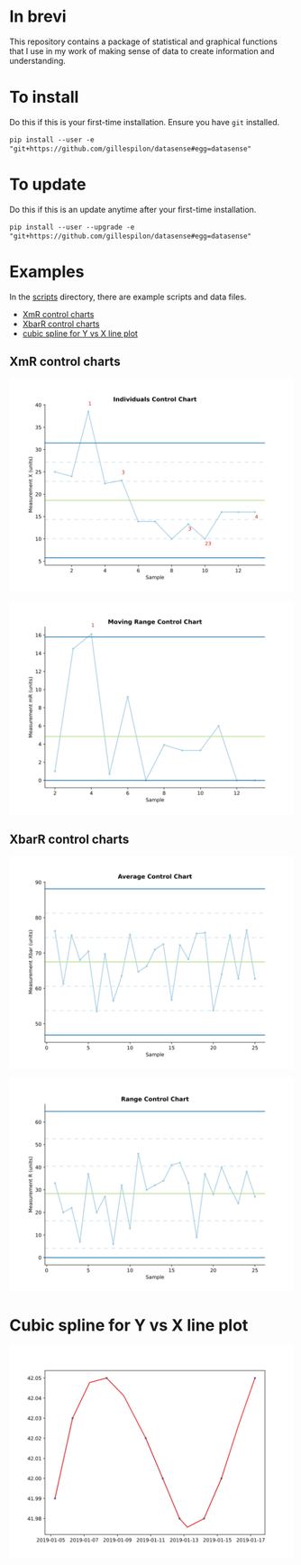 # In brevi

This repository contains a package of statistical and graphical functions
that I use in my work of making sense of data to create information
and understanding.

# To install #

Do this if this is your first-time installation. Ensure you have `git` installed.

```
pip install --user -e "git+https://github.com/gillespilon/datasense#egg=datasense"
```

# To update #

Do this if this is an update anytime after your first-time installation.

```
pip install --user --upgrade -e "git+https://github.com/gillespilon/datasense#egg=datasense"
```

# Examples

In the [scripts](scripts/) directory, there are example scripts and data files.

- [XmR control charts](#xmr-control-charts)
- [XbarR control charts](#xbarr-control-charts)
- [cubic spline for Y vs X line plot](#cubic-spline-for-y-vs-x-line-plot)

## XmR control charts

![X control chart](scripts/x_mr_example_x.svg)

![mR control chart](scripts/x_mr_example_mr.svg)

## XbarR control charts

![Xbar control chart](scripts/xbar_r_example_xbar.svg)

![R control chart](scripts/xbar_r_example_r.svg)

# Cubic spline for Y vs X line plot

![cubic spline for Y vs X line plot](scripts/cubic_spline.svg)
